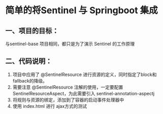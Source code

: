 # 简单的将Sentinel 与 Springboot 集成
## 一、项目的目标：
与sentinel-base 项目相同，都只是为了演示 Sentinel 的工作原理
## 二、代码说明：
1. 项目中应用了 @SentinelResource 进行资源的定义，同时指定了block和fallback的降级。
2. 需要注意 @SentinelResource 注解的使用，一定要配置SentinelResourceAspect，为此需要引入
sentinel-annotation-aspectj
3. 将规则与资源的绑定，添加到了容器的启动事件处理器中
4. 使用 index.html 进行 ajax方式的测试